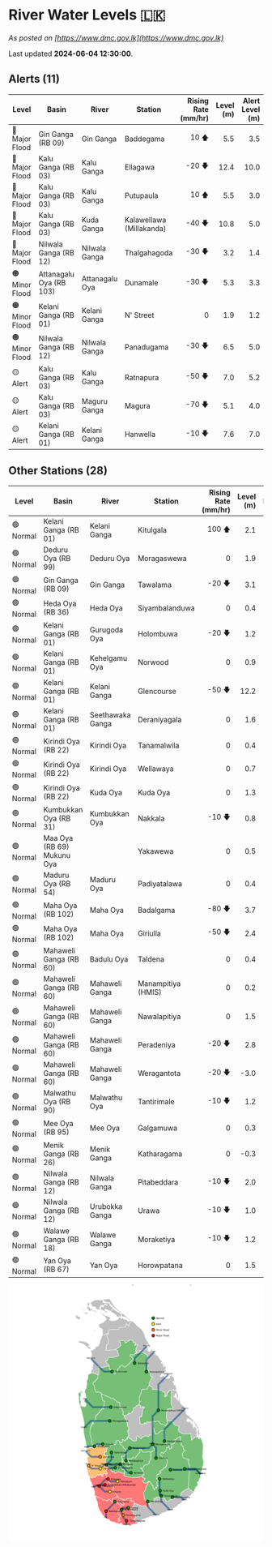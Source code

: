 # River Water Levels :sri_lanka:

*As posted on [https://www.dmc.gov.lk](https://www.dmc.gov.lk)*

Last updated **2024-06-04 12:30:00**.

## Alerts (11)

| Level | Basin | River | Station | Rising Rate (mm/hr) | Level (m) | Alert Level (m) |
|---|---|---|---|--: |--:|--:|
| 🔴 Major Flood | Gin Ganga (RB 09) | Gin Ganga | Baddegama | 10 🡅 | 5.5 | 3.5 |
| 🔴 Major Flood | Kalu Ganga (RB 03) | Kalu Ganga | Ellagawa | -20 🡇 | 12.4 | 10.0 |
| 🔴 Major Flood | Kalu Ganga (RB 03) | Kalu Ganga | Putupaula | 10 🡅 | 5.5 | 3.0 |
| 🔴 Major Flood | Kalu Ganga (RB 03) | Kuda Ganga | Kalawellawa (Millakanda) | -40 🡇 | 10.8 | 5.0 |
| 🔴 Major Flood | Nilwala Ganga (RB 12) | Nilwala Ganga | Thalgahagoda | -30 🡇 | 3.2 | 1.4 |
| 🟠 Minor Flood | Attanagalu Oya (RB 103) | Attanagalu Oya | Dunamale | -30 🡇 | 5.3 | 3.3 |
| 🟠 Minor Flood | Kelani Ganga (RB 01) | Kelani Ganga | N' Street | 0  | 1.9 | 1.2 |
| 🟠 Minor Flood | Nilwala Ganga (RB 12) | Nilwala Ganga | Panadugama | -30 🡇 | 6.5 | 5.0 |
| 🟡 Alert | Kalu Ganga (RB 03) | Kalu Ganga | Ratnapura | -50 🡇 | 7.0 | 5.2 |
| 🟡 Alert | Kalu Ganga (RB 03) | Maguru Ganga | Magura | -70 🡇 | 5.1 | 4.0 |
| 🟡 Alert | Kelani Ganga (RB 01) | Kelani Ganga | Hanwella | -10 🡇 | 7.6 | 7.0 |

## Other Stations (28)

| Level | Basin | River | Station | Rising Rate (mm/hr) | Level (m) | Alert Level (m) | Time to Alert |
|---|---|---|---|--: |--:|--:|---|
| 🟢 Normal | Kelani Ganga (RB 01) | Kelani Ganga | Kitulgala | 100 🡅 | 2.1 | 3.0 | 9.3 ⏳ |
| 🟢 Normal | Deduru Oya (RB 99) | Deduru Oya | Moragaswewa | 0  | 1.9 | 4.8 | 🟢 |
| 🟢 Normal | Gin Ganga (RB 09) | Gin Ganga | Tawalama | -20 🡇 | 3.1 | 4.0 | 🟢 |
| 🟢 Normal | Heda Oya (RB 36) | Heda Oya | Siyambalanduwa | 0  | 0.4 | 4.5 | 🟢 |
| 🟢 Normal | Kelani Ganga (RB 01) | Gurugoda Oya | Holombuwa | -20 🡇 | 1.2 | 3.0 | 🟢 |
| 🟢 Normal | Kelani Ganga (RB 01) | Kehelgamu Oya | Norwood | 0  | 0.9 | 1.5 | 🟢 |
| 🟢 Normal | Kelani Ganga (RB 01) | Kelani Ganga | Glencourse | -50 🡇 | 12.2 | 15.0 | 🟢 |
| 🟢 Normal | Kelani Ganga (RB 01) | Seethawaka Ganga | Deraniyagala | 0  | 1.6 | 4.8 | 🟢 |
| 🟢 Normal | Kirindi Oya (RB 22) | Kirindi Oya | Tanamalwila | 0  | 0.4 | 4.0 | 🟢 |
| 🟢 Normal | Kirindi Oya (RB 22) | Kirindi Oya | Wellawaya | 0  | 0.7 | 4.4 | 🟢 |
| 🟢 Normal | Kirindi Oya (RB 22) | Kuda Oya | Kuda Oya | 0  | 1.3 | 6.9 | 🟢 |
| 🟢 Normal | Kumbukkan Oya (RB 31) | Kumbukkan Oya | Nakkala | -10 🡇 | 0.8 | 5.0 | 🟢 |
| 🟢 Normal | Maa Oya (RB 69) Mukunu Oya |  | Yakawewa | 0  | 0.5 | 4.0 | 🟢 |
| 🟢 Normal | Maduru Oya (RB 54) | Maduru Oya | Padiyatalawa | 0  | 0.4 | 4.0 | 🟢 |
| 🟢 Normal | Maha Oya (RB 102) | Maha Oya | Badalgama | -80 🡇 | 3.7 | 5.0 | 🟢 |
| 🟢 Normal | Maha Oya (RB 102) | Maha Oya | Giriulla | -50 🡇 | 2.4 | 5.5 | 🟢 |
| 🟢 Normal | Mahaweli Ganga (RB 60) | Badulu Oya | Taldena | 0  | 0.4 | 3.0 | 🟢 |
| 🟢 Normal | Mahaweli Ganga (RB 60) | Mahaweli Ganga | Manampitiya (HMIS) | 0  | 0.2 | 3.0 | 🟢 |
| 🟢 Normal | Mahaweli Ganga (RB 60) | Mahaweli Ganga | Nawalapitiya | 0  | 1.5 | 3.5 | 🟢 |
| 🟢 Normal | Mahaweli Ganga (RB 60) | Mahaweli Ganga | Peradeniya | -20 🡇 | 2.8 | 5.0 | 🟢 |
| 🟢 Normal | Mahaweli Ganga (RB 60) | Mahaweli Ganga | Weragantota | -20 🡇 | -3.0 | 5.0 | 🟢 |
| 🟢 Normal | Malwathu Oya (RB 90) | Malwathu Oya | Tantirimale | -10 🡇 | 1.2 | 5.0 | 🟢 |
| 🟢 Normal | Mee Oya (RB 95) | Mee Oya | Galgamuwa | 0  | 0.3 | 4.8 | 🟢 |
| 🟢 Normal | Menik Ganga (RB 26) | Menik Ganga | Katharagama | 0  | -0.3 | 4.0 | 🟢 |
| 🟢 Normal | Nilwala Ganga (RB 12) | Nilwala Ganga | Pitabeddara | -10 🡇 | 2.0 | 4.0 | 🟢 |
| 🟢 Normal | Nilwala Ganga (RB 12) | Urubokka Ganga | Urawa | -10 🡇 | 1.0 | 2.5 | 🟢 |
| 🟢 Normal | Walawe Ganga (RB 18) | Walawe Ganga | Moraketiya | -10 🡇 | 1.2 | 3.0 | 🟢 |
| 🟢 Normal | Yan Oya (RB 67) | Yan Oya | Horowpatana | 0  | 1.5 | 6.0 | 🟢 |


<div id="river-water-level-map">

![River Water Level Map](images/river-water-level-map.png)

</div>